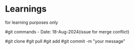 # Learnings
for learning purposes only

#git commands - Date: 18-Aug-2024(issue for merge conflict)

#git clone
#git pull
#git add
#git commit -m "your message"
